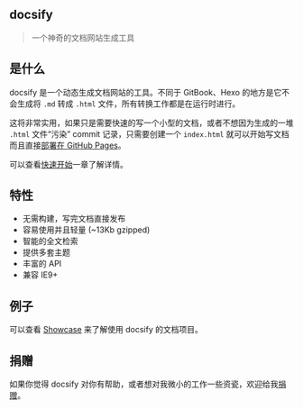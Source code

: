 ## docsify

> 一个神奇的文档网站生成工具

## 是什么

docsify 是一个动态生成文档网站的工具。不同于 GitBook、Hexo 的地方是它不会生成将 `.md` 转成 `.html` 文件，所有转换工作都是在运行时进行。

这将非常实用，如果只是需要快速的写一个小型的文档，或者不想因为生成的一堆 `.html` 文件“污染” commit 记录，只需要创建一个 `index.html` 就可以开始写文档而且直接[部署在 GitHub Pages](zh-cn/deploy)。

可以查看[快速开始](zh-cn/quickstart)一章了解详情。

## 特性
- 无需构建，写完文档直接发布
- 容易使用并且轻量 (~13Kb gzipped)
- 智能的全文检索
- 提供多套主题
- 丰富的 API
- 兼容 IE9+

## 例子

可以查看 [Showcase](https://github.com/QingWei-Li/docsify/#showcase) 来了解使用 docsify 的文档项目。

## 捐赠

如果你觉得 docsify 对你有帮助，或者想对我微小的工作一些资瓷，欢迎给我[捐赠](https://github.com/QingWei-Li/donate)。